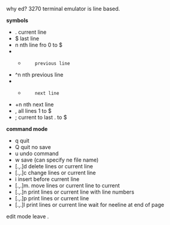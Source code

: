 why ed?
3270 terminal emulator is line based.

**symbols**

* .         current line
* $         last line
* n         nth line fro 0 to $
* -         previous line
* ^n        nth previous line
* +         next line
* +n        nth next line
* ,         all lines 1 to $
* ;         current to last . to $



**command mode**
* q       quit
* Q       quit no save
* u       undo command
* w       save (can specify ne file name)
* [.,.]d  delete lines or current line
* [.,.]c  change lines or current line
* i  insert before current line
* [.,.]m. move lines or current line to current
* [.,.]n  print lines or current line with line numbers
* [.,.]p  print lines or current line 
* [.,.]l  print lines or current line wait for neeline at end of page

edit mode
leave .


